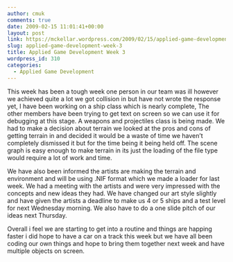 ```yaml
---
author: cmuk
comments: true
date: 2009-02-15 11:01:41+00:00
layout: post
link: https://mckellar.wordpress.com/2009/02/15/applied-game-development-week-3/
slug: applied-game-development-week-3
title: Applied Game Development Week 3
wordpress_id: 310
categories:
  - Applied Game Development
---
```


This week has been a tough week one person in our team was ill however we achieved quite a lot we got collision in but have not wrote the response yet, I have been working on a ship class which is nearly complete, The other members have been trying to get text on screen so we can use it for debugging at this stage. A weapons and projectiles class is being made. We had to make a decision about terrain we looked at the pros and cons of getting terrain in and decided it would be a waste of time we haven’t completely dismissed it but for the time being it being held off. The scene graph is easy enough to make terrain in its just the loading of the file type would require a lot of work and time.

We have also been informed the artists are making the terrain and environment and will be using .NIF format which we made a loader for last week. We had a meeting with the artists and were very impressed with the concepts and new ideas they had. We have changed our art style slightly and have given the artists a deadline to make us 4 or 5 ships and a test level for next Wednesday morning. We also have to do a one slide pitch of our ideas next Thursday.

Overall i feel we are starting to get into a routine and things are happing faster i did hope to have a car on a track this week but we have all been coding our own things and hope to bring them together next week and have multiple objects on screen.
